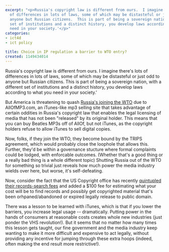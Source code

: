 ```yaml
---
excerpt: "<p>Russia's copyright law is different from ours.  I imagine there's lots
  of differences in lots of laws, some of which may be distasteful or just odd to
  anyone but Russian citizens.  This is part of being a sovereign nation, with a different
  set of institutions and a distinct history, you develop laws according to what you
  need in your society.'</p>"
categories:
- ict4d
- ict policy

title: Choice in IP regulation a barrier to WTO entry?
created: 1149434014
---
```

<p>Russia's copyright law is different from ours.  I imagine there's lots of differences in lots of laws, some of which may be distasteful or just odd to anyone but Russian citizens.  This is part of being a sovereign nation, with a different set of institutions and a distinct history, you develop laws according to what you need in your society.'</p>

<p>But America is threatening to quash <a href="http://www.nytimes.com/2006/06/01/world/europe/01cnd-mp3.html?ex=1306814400&en=4c9bcba30952e86b&ei=5090&partner=rssuserland&emc=rss">Russia's  joining the WTO</a> due to AllOfMP3.com, an iTunes-like mp3 selling site that takes advantage of certain oddities in Russia's copyright law that enables the legal licensing of media that has not been "released" by its original holder.  This means that you can buy Beatles MP3s off of AllOf, but not iTunes, as the copyright holders refuse to allow iTunes to sell digital copies.</p>

<p>Now, folks, if they join the WTO, they become bound by the TRIPS agreement, which would probably close the loophole that allows this.  Further, they'd be within a governance stucture where formal complaints could be lodged, with enforcable outcomes.  (Whether that's a good thing or a really bad thing is a whole different topic)  Shutting Russia out of the WTO for something so trivial just reveals how much power the media industry wields over here, but worse, it's self-defeating.</p>

<p>Now, consider the fact that the US Copyright office has recently <a href="http://onlinebooks.library.upenn.edu/webbin/bparchive?year=2006&post=2006-06-02,4">quintupled their records-search fees</a> and added a $100 fee for estimating what your cost will be to find records and possibly get copyrighted material that's been orhpaned/abandoned or expired legally release to public domain.  </p>

<p>There was a lesson to be learned with iTunes, which is that if you lower the barriers, you increase legal usage -- dramatically.  Putting power in the hands of consumers at reasonable costs creates whole new industries (just ponder the VHS revolution!).  But it seems that no matter how many times this lesson gets taught, our fine government and the media industry keep wanting to make it more difficult and expensive to act legally, without providing any incentive for jumping through these extra hoops (indeed, often making the end result more restrictive!).</p>
